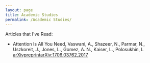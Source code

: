 ```yaml
---
layout: page
title: Academic Studies
permalink: /Academic Studies/
---
```


Articles that I've Read: 
- Attention Is All You Need, Vaswani, A., Shazeer, N., Parmar, N., Uszkoreit, J., Jones, L., Gomez, 
  A. N., Kaiser, L., Polosukhin, I. [arXivpreprintarXiv:1706.03762,2017](https://arxiv.org/abs/1706.03762)
  



